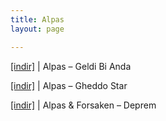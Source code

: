 ```yaml
---
title: Alpas
layout: page

---
```

<a href="https://cloud.mail.ru/public/3a3dcc2c420b/ALpas%20-%20GeLdi%20Bi%20Anda" target="_blank">[indir]</a>   |   Alpas &#8211; Geldi Bi Anda

<a href="https://cloud.mail.ru/public/7565ef5343d4/Alpas%20-%20GheddoStar" target="_blank">[indir]</a>   |   Alpas &#8211; Gheddo Star

<a href="https://cloud.mail.ru/public/907805e1b3ee/Alpas%20%26%20Forsaken%20-%20Deprem" target="_blank">[indir]</a>   |   Alpas & Forsaken &#8211; Deprem